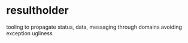 # resultholder
tooling to propagate status, data, messaging through domains avoiding exception ugliness
